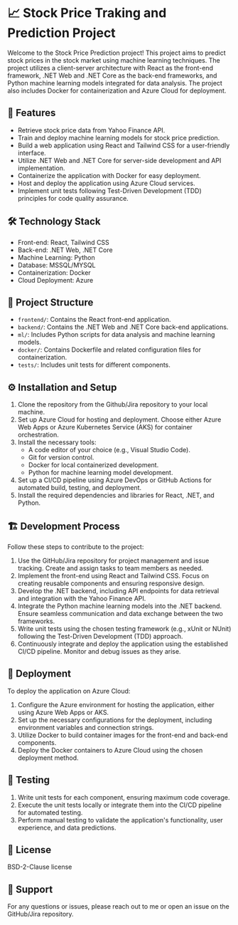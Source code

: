 # 📈 Stock Price Traking and Prediction Project

Welcome to the Stock Price Prediction project! This project aims to predict stock prices in the stock market using machine learning techniques. The project utilizes a client-server architecture with React as the front-end framework, .NET Web and .NET Core as the back-end frameworks, and Python machine learning models integrated for data analysis. The project also includes Docker for containerization and Azure Cloud for deployment.

## 🚀 Features

- Retrieve stock price data from Yahoo Finance API.
- Train and deploy machine learning models for stock price prediction.
- Build a web application using React and Tailwind CSS for a user-friendly interface.
- Utilize .NET Web and .NET Core for server-side development and API implementation.
- Containerize the application with Docker for easy deployment.
- Host and deploy the application using Azure Cloud services.
- Implement unit tests following Test-Driven Development (TDD) principles for code quality assurance.

## 🛠️ Technology Stack

- Front-end: React, Tailwind CSS
- Back-end: .NET Web, .NET Core
- Machine Learning: Python
- Database: MSSQL/MYSQL
- Containerization: Docker
- Cloud Deployment: Azure

## 📂 Project Structure

- `frontend/`: Contains the React front-end application.
- `backend/`: Contains the .NET Web and .NET Core back-end applications.
- `ml/`: Includes Python scripts for data analysis and machine learning models.
- `docker/`: Contains Dockerfile and related configuration files for containerization.
- `tests/`: Includes unit tests for different components.

## ⚙️ Installation and Setup

1. Clone the repository from the Github/Jira repository to your local machine.
2. Set up Azure Cloud for hosting and deployment. Choose either Azure Web Apps or Azure Kubernetes Service (AKS) for container orchestration.
3. Install the necessary tools:
   - A code editor of your choice (e.g., Visual Studio Code).
   - Git for version control.
   - Docker for local containerized development.
   - Python for machine learning model development.
4. Set up a CI/CD pipeline using Azure DevOps or GitHub Actions for automated build, testing, and deployment.
5. Install the required dependencies and libraries for React, .NET, and Python.

## 🏗  Development Process

Follow these steps to contribute to the project:

1. Use the GitHub/Jira repository for project management and issue tracking. Create and assign tasks to team members as needed.
2. Implement the front-end using React and Tailwind CSS. Focus on creating reusable components and ensuring responsive design.
3. Develop the .NET backend, including API endpoints for data retrieval and integration with the Yahoo Finance API.
4. Integrate the Python machine learning models into the .NET backend. Ensure seamless communication and data exchange between the two frameworks.
5. Write unit tests using the chosen testing framework (e.g., xUnit or NUnit) following the Test-Driven Development (TDD) approach.
6. Continuously integrate and deploy the application using the established CI/CD pipeline. Monitor and debug issues as they arise.

## 🚢  Deployment

To deploy the application on Azure Cloud:

1. Configure the Azure environment for hosting the application, either using Azure Web Apps or AKS.
2. Set up the necessary configurations for the deployment, including environment variables and connection strings.
3. Utilize Docker to build container images for the front-end and back-end components.
4. Deploy the Docker containers to Azure Cloud using the chosen deployment method.

## 🧪 Testing

1. Write unit tests for each component, ensuring maximum code coverage.
2. Execute the unit tests locally or integrate them into the CI/CD pipeline for automated testing.
3. Perform manual testing to validate the application's functionality, user experience, and data predictions.

## 📝 License

BSD-2-Clause license

## 🦾 Support

For any questions or issues, please reach out to me or open an issue on the GitHub/Jira repository.

##

